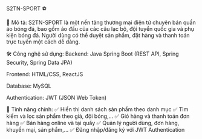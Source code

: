S2TN-SPORT ⚽

🚀 Mô tả: S2TN-SPORT là một nền tảng thương mại điện tử chuyên bán quần áo bóng đá, bao gồm áo đấu của các câu lạc bộ, đội tuyển quốc gia và phụ kiện bóng đá. Người dùng có thể duyệt sản phẩm, đặt hàng và thanh toán trực tuyến một cách dễ dàng.

🛠 Công nghệ sử dụng:
Backend: Java Spring Boot (REST API, Spring Security, Spring Data JPA)

Frontend: HTML/CSS, ReactJS 

Database: MySQL

Authentication: JWT (JSON Web Token)

🎯 Tính năng chính:
✅ Hiển thị danh sách sản phẩm theo danh mục
✅ Tìm kiếm và lọc sản phẩm theo giá, đội bóng,...
✅ Giỏ hàng và thanh toán đơn hàng
✅ Bán hàng online và tại quầy
✅ Quản lý người dùng, đơn hàng, khuyến mại, sản phẩm,...
✅ Đăng nhập/đăng ký với JWT Authentication
